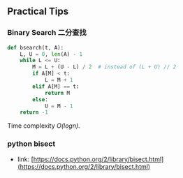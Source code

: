 ## Practical Tips

### Binary Search 二分查找
```python
def bsearch(t, A):
    L, U = 0, len(A) - 1
    while L <= U:
        M = L + (U - L) / 2  # instead of (L + U) // 2
        if A[M] < t:
            L = M + 1
        elif A[M] == t:
            return M
        else:
            U = M - 1
    return -1
```
Time complexity *O(logn)*.



### python bisect
- link: [https://docs.python.org/2/library/bisect.html](https://docs.python.org/2/library/bisect.html)
